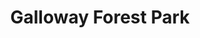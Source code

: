 ---
schema: default
title: Galloway Forest Park
organization: South Ayrshire Council
notes: >-
    Extent of the Galloway Forest Park
resources:
  - name: Galloway Forest Park FEATURE LAYER
  - url: >-
      
  - format: FEATURE LAYER
license: 
category:

  - boundaries
  - woodland
  - tourism
  - environment
maintainer: South Ayrshire Council
maintainer_email: someone@example.com
---